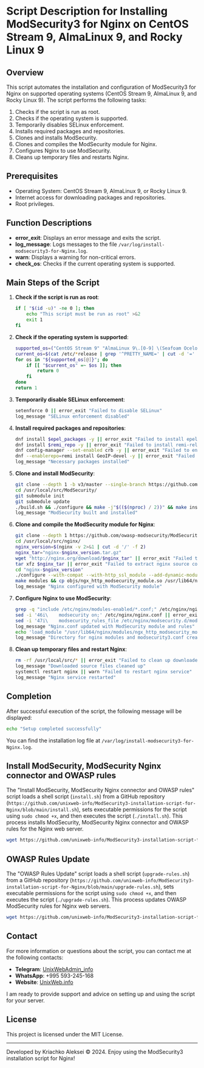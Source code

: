 # Script Description for Installing ModSecurity3 for Nginx on CentOS Stream 9, AlmaLinux 9, and Rocky Linux 9

## Overview

This script automates the installation and configuration of ModSecurity3 for Nginx on supported operating systems (CentOS Stream 9, AlmaLinux 9, and Rocky Linux 9). The script performs the following tasks:

1. Checks if the script is run as root.
2. Checks if the operating system is supported.
3. Temporarily disables SELinux enforcement.
4. Installs required packages and repositories.
5. Clones and installs ModSecurity.
6. Clones and compiles the ModSecurity module for Nginx.
7. Configures Nginx to use ModSecurity.
8. Cleans up temporary files and restarts Nginx.

## Prerequisites

- Operating System: CentOS Stream 9, AlmaLinux 9, or Rocky Linux 9.
- Internet access for downloading packages and repositories.
- Root privileges.

## Function Descriptions

- **error_exit**: Displays an error message and exits the script.
- **log_message**: Logs messages to the file `/var/log/install-modsecurity3-for-Nginx.log`.
- **warn**: Displays a warning for non-critical errors.
- **check_os**: Checks if the current operating system is supported.

## Main Steps of the Script

1. **Check if the script is run as root**:
    ```bash
    if [ "$(id -u)" -ne 0 ]; then
        echo "This script must be run as root" >&2
        exit 1
    fi
    ```

2. **Check if the operating system is supported**:
    ```bash
    supported_os=("CentOS Stream 9" "AlmaLinux 9\.[0-9] \(Seafoam Ocelot\)" "Rocky Linux 9\.[0-9] \(Blue Onyx\)")
    current_os=$(cat /etc/*release | grep '^PRETTY_NAME=' | cut -d '=' -f 2 | tr -d '"')
    for os in "${supported_os[@]}"; do
        if [[ "$current_os" =~ $os ]]; then
            return 0
        fi
    done
    return 1
    ```

3. **Temporarily disable SELinux enforcement**:
    ```bash
    setenforce 0 || error_exit "Failed to disable SELinux"
    log_message "SELinux enforcement disabled"
    ```

4. **Install required packages and repositories**:
    ```bash
    dnf install $epel_packages -y || error_exit "Failed to install epel-release and epel-next-release packages"
    dnf install $remi_repo -y || error_exit "Failed to install remi-release-9.rpm package"
    dnf config-manager --set-enabled crb -y || error_exit "Failed to enable crb repository"
    dnf --enablerepo=remi install GeoIP-devel -y || error_exit "Failed to install GeoIP-devel package from remi repository"
    log_message "Necessary packages installed"
    ```

5. **Clone and install ModSecurity**:
    ```bash
    git clone --depth 1 -b v3/master --single-branch https://github.com/owasp-modsecurity/ModSecurity.git /usr/local/src/ModSecurity/  || error_exit "Failed to clone ModSecurity repository"
    cd /usr/local/src/ModSecurity/
    git submodule init
    git submodule update
    ./build.sh && ./configure && make -j"$(($(nproc) / 2))" && make install || error_exit "Failed to build and install ModSecurity"
    log_message "ModSecurity built and installed"
    ```

6. **Clone and compile the ModSecurity module for Nginx**:
    ```bash
    git clone --depth 1 https://github.com/owasp-modsecurity/ModSecurity-nginx.git /usr/local/src/ModSecurity-nginx || error_exit "Failed to clone ModSecurity-nginx repository"
    cd /usr/local/src/nginx/
    nginx_version=$(nginx -v 2>&1 | cut -d '/' -f 2)
    nginx_tar="nginx-$nginx_version.tar.gz"
    wget "http://nginx.org/download/$nginx_tar" || error_exit "Failed to download nginx source code"
    tar xfz $nginx_tar || error_exit "Failed to extract nginx source code"
    cd "nginx-$nginx_version"
    ./configure --with-compat --with-http_ssl_module --add-dynamic-module=/usr/local/src/ModSecurity-nginx --with-ld-opt="-L/usr/local/modsecurity/lib" --with-cc-opt="-I/usr/local/modsecurity/include" || error_exit "Failed to configure nginx with ModSecurity module"
    make modules && cp objs/ngx_http_modsecurity_module.so /usr/lib64/nginx/modules/ || error_exit "Failed to make and copy ModSecurity module to nginx modules directory"
    log_message "Nginx configured with ModSecurity module"
    ```

7. **Configure Nginx to use ModSecurity**:
    ```bash
    grep -q "include /etc/nginx/modules-enabled/*.conf;" /etc/nginx/nginx.conf || sed -i '8a include /etc/nginx/modules-enabled/*.conf;' /etc/nginx/nginx.conf
    sed -i '46i\    modsecurity on;' /etc/nginx/nginx.conf || error_exit "Failed to update nginx.conf"
    sed -i '47i\    modsecurity_rules_file /etc/nginx/modsecurity.d/modsecurity.conf;' /etc/nginx/nginx.conf || error_exit "Failed to update nginx.conf"
    log_message "Nginx.conf updated with ModSecurity module and rules"
    echo 'load_module "/usr/lib64/nginx/modules/ngx_http_modsecurity_module.so";' > /etc/nginx/modules-enabled/modsecurity3.conf || error_exit "Failed to create modsecurity3.conf file"
    log_message "Directory for nginx modules and modsecurity3.conf created"
    ```

8. **Clean up temporary files and restart Nginx**:
    ```bash
    rm -rf /usr/local/src/* || error_exit "Failed to clean up downloaded source files"
    log_message "Downloaded source files cleaned up"
    systemctl restart nginx || warn "Failed to restart nginx service"
    log_message "Nginx service restarted"
    ```

## Completion

After successful execution of the script, the following message will be displayed:
```bash
echo "Setup completed successfully"
```

You can find the installation log file at `/var/log/install-modsecurity3-for-Nginx.log`.

## Install ModSecurity, ModSecurity Nginx connector and OWASP rules

The "Install ModSecurity, ModSecurity Nginx connector and OWASP rules" script loads a shell script (`install.sh`) from a GitHub repository (`https://github.com/unixweb-info/ModSecurity3-installation-script-for-Nginx/blob/main/install.sh`), sets executable permissions for the script using `sudo chmod +x`, and then executes the script (`./install.sh`). This process installs ModSecurity, ModSecurity Nginx connector and OWASP rules for the Nginx web server.

```bash
wget https://github.com/unixweb-info/ModSecurity3-installation-script-for-Nginx/blob/main/install.sh && chmod+x ./install.sh && sudo ./install.sh
```

## OWASP Rules Update

The "OWASP Rules Update" script loads a shell script (`upgrade-rules.sh`) from a GitHub repository (`https://github.com/unixweb-info/ModSecurity3-installation-script-for-Nginx/blob/main/upgrade-rules.sh`), sets executable permissions for the script using `sudo chmod +x`, and then executes the script (`./upgrade-rules.sh`). This process updates OWASP ModSecurity rules for Nginx web servers.

```bash
wget https://github.com/unixweb-info/ModSecurity3-installation-script-for-Nginx/blob/main/upgrade-rules.sh && chmod+x ./upgrade-rules.sh && sudo ./upgrade-rules.sh
```

## Contact


For more information or questions about the script, you can contact me at the following contacts:

- **Telegram**: [UnixWebAdmin_info](https://t.me/UnixWebAdmin_info)
- **WhatsApp**: +995 593-245-168
- **Website**: [UnixWeb.info](https://UnixWeb.info)

I am ready to provide support and advice on setting up and using the script for your server.

## License

This project is licensed under the MIT License.

---

Developed by Kriachko Aleksei © 2024. Enjoy using the ModSecurity3 installation script for Nginx!

